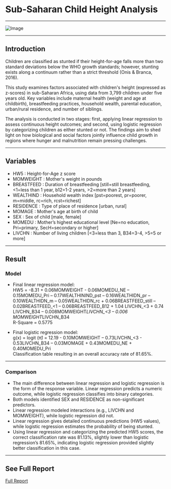 # Sub-Saharan Child Height Analysis
---

![Image](https://github.com/user-attachments/assets/f60daec5-3030-4d33-adc5-66e06ce706a7)

---

## Introduction

Children are classified as stunted if their height-for-age falls more than two standard deviations below the WHO growth standards; however, stunting exists along a continuum rather than a strict threshold (Onis & Branca, 2016).

This study examines factors associated with children's height (expressed as z-scores) in sub-Saharan Africa, using data from 3,799 children under five years old. Key variables include maternal health (weight and age at childbirth), breastfeeding practices, household wealth, parental education, urban/rural residence, and number of siblings.

The analysis is conducted in two stages: first, applying linear regression to assess continuous height outcomes; and second, using logistic regression by categorizing children as either stunted or not. The findings aim to shed light on how biological and social factors jointly influence child growth in regions where hunger and malnutrition remain pressing challenges.

---

## Variables
- HW5		      : Height-for-Age z score
- MOMWEIGHT	  : Mother's weight in pounds		
- BREASTFEED	: Duration of breastfeeding [still=still breastfeeding, <1=less than 1 year, b12=1-2 years, >2=more than 2 years]
- WEALTHIND	  : Household wealth index [pst=poorest, pr=poorer, m=middle, rc=rich, rcst=richest]	
- RESIDENCE	  : Type of place of residence [urban, rural]	
- MOMAGE		  : Mother's age at birth of child
- SEX		      : Sex of child [male, female]
- MOMEDU		  : Mother’s highest educational level [Ne=no education, Pri=primary, SecH=secondary or higher]
- LIVCHN		  : Number of living children [<3=less than 3, B34=3-4, >5=5 or more]

---

## Result

### Model
- Final linear regression model:<br>
HW5 = -8.31 + 0.06MOMWEIGHT - 0.06MOMEDU_NE – 0.15MOMEDU_Pri – 0.17WEALTHININD_pst – 0.16WEALTHIDN_pr – 0.10WEALTHIDN_m – 0.05WEALTHIDN_rc + 0.06BREASTFEED_still – 0.02BREASTFEED_<1 – 0.06BREASTFEED_B12 + 1.04 LIVCHN_<3 + 0.74 LIVCHN_B34 – 0.008MOMWEIGHT*LIVCHN_<3 – 0.006 MOMWEIGHT*LIVCHN_B34  
R-Square = 0.5775

- Final logistic regression model:<br>
g(x) = logit (π̂) = 12.19 - 0.10MOMWEIGHT – 0.73LIVCHN_<3 - 0.53LIVCHN_B34 – 0.03MOMAGE + 0.43MOMEDU_NE + 0.40MOMEDU_Pri  
Classification table resulting in an overall accuracy rate of 81.65%.

---

### Comparison
- The main difference between linear regression and logistic regression is the form of the response variable. Linear regression predicts a numeric outcome, while logistic regression classifies into binary categories.
- Both models identified SEX and RESIDENCE as non-significant predictors.
- Linear regression modeled interactions (e.g., LIVCHN and MOMWEIGHT), while logistic regression did not.
- Linear regression gives detailed continuous predictions (HW5 values), while logistic regression estimates the probability of being stunted.
- Using linear regression and categorizing the predicted HW5 scores, the correct classification rate was 81.13%, slightly lower than logistic regression’s 81.65%, indicating logistic regression provided slightly better classification in this case.

---

## See Full Report
[Full Report](https://github.com/alfian-mamab/Sub-Saharan_Child_Height/blob/main/Regression%20on%20Sub-Saharan%20Child%20Height.pdf)

